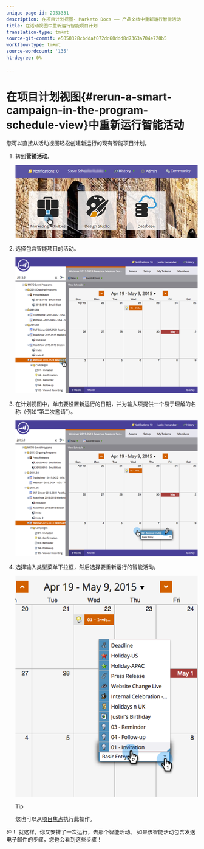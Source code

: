 ```yaml
---
unique-page-id: 2953331
description: 在项目计划视图- Marketo Docs —— 产品文档中重新运行智能活动
title: 在活动视图中重新运行智能项目计划
translation-type: tm+mt
source-git-commit: e5050328cbddaf072dd60ddd8d7363a704e720b5
workflow-type: tm+mt
source-wordcount: '135'
ht-degree: 0%

---
```



# 在项目计划视图{#rerun-a-smart-campaign-in-the-program-schedule-view}中重新运行智能活动

您可以直接从活动视图轻松创建新运行的现有智能项目计划。

1. 转到&#x200B;**营销活动**。

   ![](assets/login-marketing-activities-3.png)

1. 选择包含智能项目的活动。

   ![](assets/image2015-4-16-14-3a40-3a11.png)

1. 在计划视图中，单击要设置新运行的日期，并为输入项提供一个易于理解的名称（例如“第二次邀请”）。

   ![](assets/image2015-4-16-14-3a42-3a0.png)

1. 选择输入类型菜单下拉框，然后选择要重新运行的智能活动。

   ![](assets/image2015-4-16-15-3a26-3a33.png)

   >[!TIP]
   >
   >您也可以从[项目焦点](/help/marketo/product-docs/core-marketo-concepts/marketing-calendar/understanding-the-calendar/understand-enable-program-focus.md)执行此操作。

砰！ 就这样，你又安排了一次运行，去那个智能活动。 如果该智能活动包含发送电子邮件的步骤，您也会看到这些步骤！

